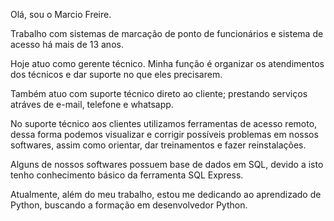 Olá, sou o Marcio Freire.

Trabalho com sistemas de marcação de ponto de funcionários e sistema de acesso há mais de 13 anos.

Hoje atuo como gerente técnico. Minha função é organizar os atendimentos dos técnicos e dar suporte no que eles precisarem.

Também atuo com suporte técnico direto ao cliente; prestando serviços atráves de e-mail, telefone e whatsapp.

No suporte técnico aos clientes utilizamos ferramentas de acesso remoto, dessa forma podemos visualizar e corrigir possíveis problemas em nossos softwares, assim como orientar, dar treinamentos e fazer reinstalações.

Alguns de nossos softwares possuem base de dados em SQL, devido a isto tenho conhecimento básico da ferramenta SQL Express.

Atualmente, além do meu trabalho, estou me dedicando ao aprendizado de Python, buscando a formação em desenvolvedor Python. 

